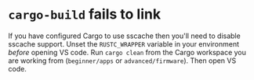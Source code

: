 # `cargo-build` fails to link

If you have configured Cargo to use sscache then you'll need to disable sscache support. Unset the `RUSTC_WRAPPER` variable in your environment *before* opening VS code. Run `cargo clean` from the Cargo workspace you are working from (`beginner/apps` or `advanced/firmware`). Then open VS code.
